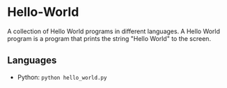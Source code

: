 # Hello-World
A collection of Hello World programs in different languages. A Hello World program is a program that prints the string "Hello World" to the screen.

## Languages <a name = "languages"> </a>
 - Python: `python hello_world.py`